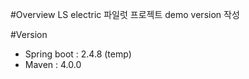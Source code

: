 #Overview
LS electric 파일럿 프로젝트 demo version 작성

#Version
* Spring boot : 2.4.8 (temp)
* Maven : 4.0.0

